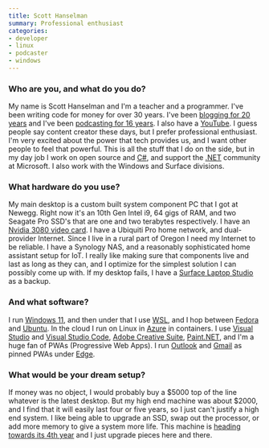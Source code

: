 ```yaml
---
title: Scott Hanselman
summary: Professional enthusiast
categories:
- developer
- linux
- podcaster
- windows
---
```


### Who are you, and what do you do?

My name is Scott Hanselman and I'm a teacher and a programmer. I've been writing code for money for over 30 years. I've been [blogging for 20 years](http://hanselman.com/ "Scott's weblog.") and I've been [podcasting for 16 years](http://hanselminutes.com/ "Scott's podcast."). I also have a [YouTube](http://youtube.com/shanselman "Scott's YouTube account."). I guess people say content creator these days, but I prefer professional enthusiast. I'm very excited about the power that tech provides us, and I want other people to feel that powerful. This is all the stuff that I do on the side, but in my day job I work on open source and [C#][c-sharp], and support the [.NET][dotnet] community at Microsoft. I also work with the Windows and Surface divisions.

### What hardware do you use?

My main desktop is a custom built system component PC that I got at Newegg. Right now it's an 10th Gen Intel i9, 64 gigs of RAM, and two Seagate Pro SSD's that are one and two terabytes respectively. I have an [Nvidia 3080 video card][geforce-rtx-3080]. I have a Ubiquiti Pro home network, and dual-provider Internet. Since I live in a rural part of Oregon I need my Internet to be reliable. I have a Synology NAS, and a reasonably sophisticated home assistant setup for IoT. I really like making sure that components live and last as long as they can, and I optimize for the simplest solution I can possibly come up with. If my desktop fails, I have a [Surface Laptop Studio][surface-laptop-studio] as a backup.

### And what software?

I run [Windows 11][windows-11], and then under that I use [WSL][windows-subsystem-for-linux], and I hop between [Fedora][] and [Ubuntu][]. In the cloud I run on Linux in [Azure][] in containers. I use [Visual Studio][visual-studio] and [Visual Studio Code][visual-studio-code], [Adobe Creative Suite][creative-suite], [Paint.NET][], and I'm a huge fan of PWAs (Progressive Web Apps). I run [Outlook][] and [Gmail][] as pinned PWAs under [Edge][edge.2]. 

### What would be your dream setup?

If money was no object, I would probably buy a $5000 top of the line whatever is the latest desktop. But my high end machine was about $2000, and I find that it will easily last four or five years, so I just can't justify a high end system. I like being able to upgrade an SSD, swap out the processor, or add more memory to give a system more life. This machine is [heading towards its 4th year](https://www.hanselman.com/blog/building-the-ultimate-developer-pc-30-the-parts-list-for-my-new-computer-ironheart "Scott's post about his desktop computer.") and I just upgrade pieces here and there.

[azure]: https://azure.microsoft.com/en-us/ "A cloud computing platform."
[c-sharp]: https://en.wikipedia.org/wiki/C_Sharp_(programming_language) "A compiled programming language."
[creative-suite]: https://www.adobe.com/creativecloud.html "A collection of design tools."
[dotnet]: https://dotnet.microsoft.com/en-us/ "A cross-platform developer platform."
[edge.2]: https://www.microsoft.com/en-us/windows/microsoft-edge "A web browser."
[fedora]: https://getfedora.org/ "A Linux distribution."
[geforce-rtx-3080]: https://www.nvidia.com/en-us/geforce/graphics-cards/30-series/rtx-3080-3080ti/ "A graphics card."
[gmail]: https://mail.google.com/mail/ "Web-based email."
[outlook]: https://products.office.com/en-us/outlook/email-and-calendar-software-microsoft-outlook "An email, calendar and contact software suite."
[paint.net]: https://www.getpaint.net/index.html "An image editor for Windows."
[surface-laptop-studio]: https://en.wikipedia.org/wiki/Surface_Laptop_Studio "A dual laptop/tablet device."
[ubuntu]: https://www.ubuntu.com/ "A Unix distribution."
[visual-studio-code]: https://code.visualstudio.com/ "A development IDE."
[visual-studio]: http://www.visualstudio.com "A Windows development environment."
[windows-11]: https://en.wikipedia.org/wiki/Windows_11 "An operating system."
[windows-subsystem-for-linux]: https://msdn.microsoft.com/en-us/commandline/wsl/about "A Linux environment for Windows."
